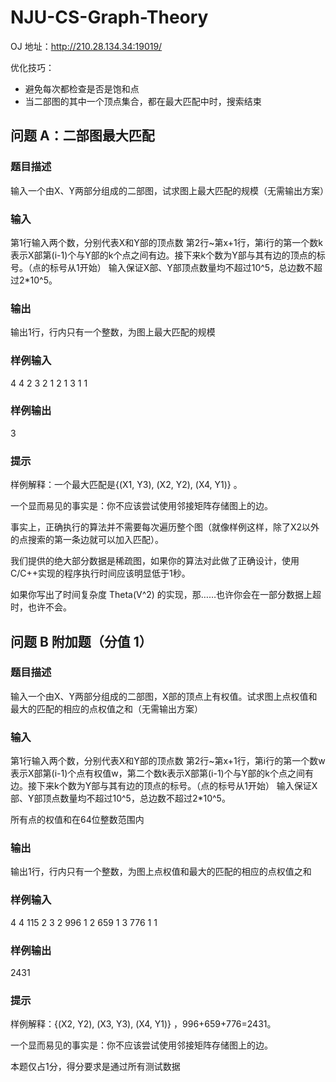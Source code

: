 # NJU-CS-Graph-Theory

OJ 地址：http://210.28.134.34:19019/

优化技巧：

- 避免每次都检查是否是饱和点
- 当二部图的其中一个顶点集合，都在最大匹配中时，搜索结束

## 问题 A：二部图最大匹配

### 题目描述

输入一个由X、Y两部分组成的二部图，试求图上最大匹配的规模（无需输出方案）

### 输入

第1行输入两个数，分别代表X和Y部的顶点数 第2行~第x+1行，第i行的第一个数k表示X部第(i-1)个与Y部的k个点之间有边。接下来k个数为Y部与其有边的顶点的标号。（点的标号从1开始） 输入保证X部、Y部顶点数量均不超过10^5，总边数不超过2*10^5。

### 输出

输出1行，行内只有一个整数，为图上最大匹配的规模

### 样例输入

4 4
2 3 2
1 2
1 3
1 1

### 样例输出

3

### 提示

样例解释：一个最大匹配是{(X1, Y3), (X2, Y2), (X4, Y1)} 。

一个显而易见的事实是：你不应该尝试使用邻接矩阵存储图上的边。

事实上，正确执行的算法并不需要每次遍历整个图（就像样例这样，除了X2以外的点搜索的第一条边就可以加入匹配）。

我们提供的绝大部分数据是稀疏图，如果你的算法对此做了正确设计，使用C/C++实现的程序执行时间应该明显低于1秒。

如果你写出了时间复杂度 Theta(V^2) 的实现，那……也许你会在一部分数据上超时，也许不会。



## 问题 B 附加题（分值 1）

###  题目描述
输入一个由X、Y两部分组成的二部图，X部的顶点上有权值。试求图上点权值和最大的匹配的相应的点权值之和（无需输出方案）

### 输入
第1行输入两个数，分别代表X和Y部的顶点数 第2行~第x+1行，第i行的第一个数w表示X部第(i-1)个点有权值w，第二个数k表示X部第(i-1)个与Y部的k个点之间有边。接下来k个数为Y部与其有边的顶点的标号。（点的标号从1开始） 输入保证X部、Y部顶点数量均不超过10^5，总边数不超过2*10^5。

所有点的权值和在64位整数范围内

### 输出

输出1行，行内只有一个整数，为图上点权值和最大的匹配的相应的点权值之和

### 样例输入

4 4
115 2 3 2
996 1 2
659 1 3
776 1 1

### 样例输出

2431

### 提示

样例解释：{(X2, Y2), (X3, Y3), (X4, Y1)} ，996+659+776=2431。

一个显而易见的事实是：你不应该尝试使用邻接矩阵存储图上的边。

本题仅占1分，得分要求是通过所有测试数据